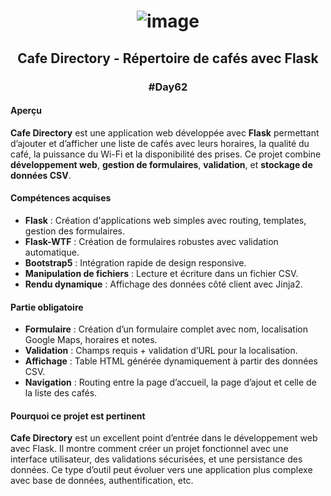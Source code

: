 # <p align="center"> ![image](https://github.com/user-attachments/assets/9d1cc291-e667-4ba6-976a-6b88f5a24776) </p>

## <p align="center"> Cafe Directory - Répertoire de cafés avec Flask </p>
### <p align="center"> #Day62 </p>

#### Aperçu
**Cafe Directory** est une application web développée avec **Flask** permettant d’ajouter et d’afficher une liste de cafés avec leurs horaires, la qualité du café, la puissance du Wi-Fi et la disponibilité des prises. Ce projet combine **développement web**, **gestion de formulaires**, **validation**, et **stockage de données CSV**.

#### Compétences acquises
- **Flask** : Création d'applications web simples avec routing, templates, gestion des formulaires.
- **Flask-WTF** : Création de formulaires robustes avec validation automatique.
- **Bootstrap5** : Intégration rapide de design responsive.
- **Manipulation de fichiers** : Lecture et écriture dans un fichier CSV.
- **Rendu dynamique** : Affichage des données côté client avec Jinja2.

#### Partie obligatoire
- **Formulaire** : Création d’un formulaire complet avec nom, localisation Google Maps, horaires et notes.
- **Validation** : Champs requis + validation d’URL pour la localisation.
- **Affichage** : Table HTML générée dynamiquement à partir des données CSV.
- **Navigation** : Routing entre la page d’accueil, la page d’ajout et celle de la liste des cafés.

#### Pourquoi ce projet est pertinent
**Cafe Directory** est un excellent point d’entrée dans le développement web avec Flask. Il montre comment créer un projet fonctionnel avec une interface utilisateur, des validations sécurisées, et une persistance des données. Ce type d’outil peut évoluer vers une application plus complexe avec base de données, authentification, etc.
